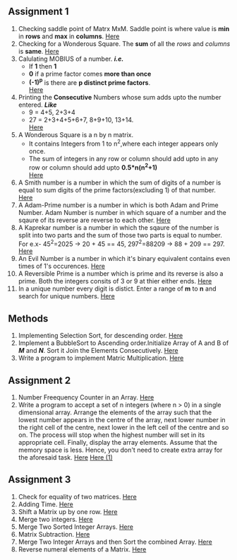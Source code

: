 ## Assignment 1
1. Checking saddle point of Matrx MxM.
Saddle point is where value is **min** in **rows** and **max** in **columns**.
[Here](SaddlePoint.java)
2. Checking for a Wonderous Square. The **sum** of all the *rows* and *columns* is **same**.
[Here](WonderSquare.java)
3. Calulating MOBIUS of a number. ***i.e.***
   * If **1** then **1**
   * **0** if a prime factor comes  **more than once**
   * **(-1)<sup>p</sup>** is there are **p distinct prime factors**.<br>
[Here](MOBIUS.java)
4. Printing the **Consecutive** Numbers whose sum adds upto the number entered. ***Like***
    * 9 = 4+5, 2+3+4
    * 27 = 2+3+4+5+6+7, 8+9+10, 13+14.<br>
[Here](ConsecSum.java)
5. A Wonderous Square is a n by n matrix.
    * It contains Integers from 1 to n<sup>2</sup>,where each integer appears only once.
    * The sum of integers in any row or column should add upto in any row or column should add upto
    **0.5*n(n<sup>2</sup>+1)**<br>
[Here](WonderSquare1.java)
6. A Smith number is a number in which the sum of digits of a number is equal to sum digits of
the prime factors(excluding 1) of that number.
[Here](Smith.java)
7. A Adam-Prime number is a number in which is both Adam and Prime Number. Adam Number is number 
in which square of a number and the sqaure of its reverse are reverse to each other.
[Here](Smith.java)
8. A Kaprekar number is a number in which the sqaure of the number is split into two parts 
and the sum of those two parts is equal to number. For e.x- 45<sup>2</sup>=2025 -> 20 + 45 == 45, 
297<sup>2</sup>=88209 -> 88 + 209 == 297.
[Here](Kaprekar.java)
9. An Evil Number is a number in which it's binary equivalent contains even times of 1's occurences.
[Here](Evil.java)
10. A Reversible Prime is a number which is prime and its reverse is also a prime.
Both the integers consits of 3 or 9 at thier either ends.
[Here](RevPrime.java)
11. In a unique number every digit is distict. Enter a range of **m** to **n** and search for unique 
numbers.
[Here](Unique.java)
## Methods
1. Implementing Selection Sort, for descending order.
[Here](SelectSort.java)
2. Implement a BubbleSort to Ascending order.Initialize Array of A and B of ***M*** and ***N***. Sort it Join the Elements Consecutively.
[Here](BubbleSort.java)
3. Write a program to implement Matric Multiplication.
[Here](MatrixMul.java)
## Assignment 2
1. Number Freequency Counter in an Array.
[Here](NumFreq.java)
2. Write a program to accept a set of n integers (where n > 0) in a single dimensional array. Arrange the elements of the array such that the lowest number appears in the centre of the array, next lower number in the right cell of the centre, next lower in the left cell of the centre and so on. The process will stop when the highest number will set in its appropriate cell. Finally, display the array elements. Assume that the memory space is less. Hence, you don't need to create extra array for the aforesaid task.
[Here](CentInt.java) [Here (1)](CentInt1.java)
## Assignment 3
1. Check for equality of two matrices.
[Here](EqMat.java)
2. Adding Time.
[Here](AddTime.java)
3. Shift a Matrix up by one row.
[Here](Shift.java)
4. Merge two integers.
[Here](Merger.java)
5. Merge Two Sorted Integer Arrays.
[Here](Mixer.java)
6. Matrix Subtraction.
[Here](MatrixSub.java)
7. Merge Two Integer Arrays and then Sort the combined Array.
[Here](Combine.java)
8. Reverse numeral elements of a Matrix.
[Here](MatRev.java)